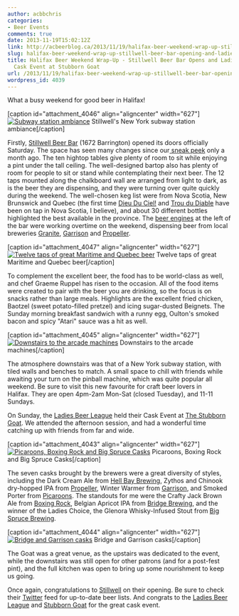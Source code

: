 ```yaml
---
author: acbbchris
categories:
- Beer Events
comments: true
date: 2013-11-19T15:02:12Z
link: http://acbeerblog.ca/2013/11/19/halifax-beer-weekend-wrap-up-stillwell-beer-bar-opening-and-ladies-beer-league-cask-event-at-stubborn-goat/
slug: halifax-beer-weekend-wrap-up-stillwell-beer-bar-opening-and-ladies-beer-league-cask-event-at-stubborn-goat
title: Halifax Beer Weekend Wrap-Up - Stillwell Beer Bar Opens and Ladies Beer League
  Cask Event at Stubborn Goat
url: /2013/11/19/halifax-beer-weekend-wrap-up-stillwell-beer-bar-opening-and-ladies-beer-league-cask-event-at-stubborn-goat/
wordpress_id: 4039
---
```


What a busy weekend for good beer in Halifax!

[caption id="attachment_4046" align="aligncenter" width="627"][![Subway station ambiance](http://acbeerblog.ca/wp-content/uploads/2013/11/stillwell2.jpg?w=627)](http://acbeerblog.ca/wp-content/uploads/2013/11/stillwell2.jpg) Stillwell's New York subway station ambiance[/caption]

Firstly, [Stillwell Beer Bar](http://www.barstillwell.com/) (1672 Barrington) opened its doors officially Saturday. The space has seen many changes since our[ sneak peek](http://atlanticcanadabeerblog.wordpress.com/2013/10/09/stillwell-beer-bar/) only a month ago. The ten hightop tables give plenty of room to sit while enjoying a pint under the tall ceiling. The well-designed bartop also has plenty of room for people to sit or stand while contemplating their next beer. The 12 taps mounted along the chalkboard wall are arranged from light to dark, as is the beer they are dispensing, and they were turning over quite quickly during the weekend. The well-chosen keg list were from Nova Scotia, New Brunswick and Quebec (the first time [Dieu Du Ciel!](http://micro.dieuduciel.com/en/beers.php) and [Trou du Diable](http://www.troududiable.com/) have been on tap in Nova Scotia, I believe), and about 30 different bottles highlighted the best available in the province. The [beer engines](http://en.wikipedia.org/wiki/Beer_engine) at the left of the bar were working overtime on the weekend, dispensing beer from local breweries [Granite](http://www.granitebreweryhalifax.ca/), [Garrison](http://www.garrisonbrewing.com/) and [Propeller](http://www.drinkpropeller.ca/).

[caption id="attachment_4047" align="aligncenter" width="627"][![Twelve taps of great Maritime and Quebec beer](http://acbeerblog.ca/wp-content/uploads/2013/11/stillwell1.jpg?w=627)](http://acbeerblog.ca/wp-content/uploads/2013/11/stillwell1.jpg) Twelve taps of great Maritime and Quebec beer[/caption]

To complement the excellent beer, the food has to be world-class as well, and chef Graeme Ruppel has risen to the occasion. All of the food items were created to pair with the beer you are drinking, so the focus is on snacks rather than large meals. Highlights are the excellent fried chicken, Baotzel (sweet potato-filled pretzel) and icing sugar-dusted Beignets. The Sunday morning breakfast sandwich with a runny egg, Oulton's smoked bacon and spicy "Atari" sauce was a hit as well.

[caption id="attachment_4045" align="aligncenter" width="627"][![Downstairs to the arcade machines](http://acbeerblog.ca/wp-content/uploads/2013/11/stillwell3.jpg?w=627)](http://acbeerblog.ca/wp-content/uploads/2013/11/stillwell3.jpg) Downstairs to the arcade machines[/caption]

The atmosphere downstairs was that of a New York subway station, with tiled walls and benches to match. A small space to chill with friends while awaiting your turn on the pinball machine, which was quite popular all weekend. Be sure to visit this new favourite for craft beer lovers in Halifax. They are open 4pm-2am Mon-Sat (closed Tuesday), and 11-11 Sundays.

On Sunday, the [Ladies Beer League](https://www.facebook.com/LadiesBeerDrinkingLeague) held their Cask Event at [The Stubborn Goat](http://www.stubborngoat.ca/). We attended the afternoon session, and had a wonderful time catching up with friends from far and wide.

[caption id="attachment_4043" align="aligncenter" width="627"][![Picaroons, Boxing Rock and Big Spruce Casks](http://acbeerblog.ca/wp-content/uploads/2013/11/cask1.jpg?w=627)](http://acbeerblog.ca/wp-content/uploads/2013/11/cask1.jpg) Picaroons, Boxing Rock and Big Spruce Casks[/caption]

The seven casks brought by the brewers were a great diversity of styles, including the Dark Cream Ale from [Hell Bay Brewing](http://www.hellbaybrewing.com/), Zythos and Chinook dry-hopped IPA from [Propeller](http://www.drinkpropeller.ca/), Winter Warmer from [Garrison](http://www.garrisonbrewing.com/), and Smoked Porter from [Picaroons](http://www.picaroons.ca/). The standouts for me were the Crafty Jack Brown Ale from [Boxing Rock](http://www.boxingrock.ca/), Belgian Apricot IPA from [Bridge Brewing](http://bridgebeer.ca/), and the winner of the Ladies Choice, the Glenora Whisky-Infused Stout from [Big Spruce Brewing](http://www.bigspruce.ca/).

[caption id="attachment_4044" align="aligncenter" width="627"][![Bridge and Garrison casks](http://acbeerblog.ca/wp-content/uploads/2013/11/cask2.jpg?w=627)](http://acbeerblog.ca/wp-content/uploads/2013/11/cask2.jpg) Bridge and Garrison casks[/caption]

The Goat was a great venue, as the upstairs was dedicated to the event, while the downstairs was still open for other patrons (and for a post-fest pint), and the full kitchen was open to bring up some nourishment to keep us going.

Once again, congratulations to [Stillwell](http://www.barstillwell.com/) on their opening. Be sure to check their [Twitter](https://twitter.com/BarStillwell) feed for up-to-date beer lists. And congrats to the [Ladies Beer League](https://www.facebook.com/LadiesBeerDrinkingLeague) and [Stubborn Goat](http://www.stubborngoat.ca/) for the great cask event.
